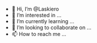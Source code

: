 - 👋 Hi, I’m @Laskiero
- 👀 I’m interested in ...
- 🌱 I’m currently learning ...
- 💞️ I’m looking to collaborate on ...
- 📫 How to reach me ...

<!---
Laskiero/Laskiero is a ✨ special ✨ repository because its `README.md` (this file) appears on your GitHub profile.
You can click the Preview link to take a look at your changes.
--->

